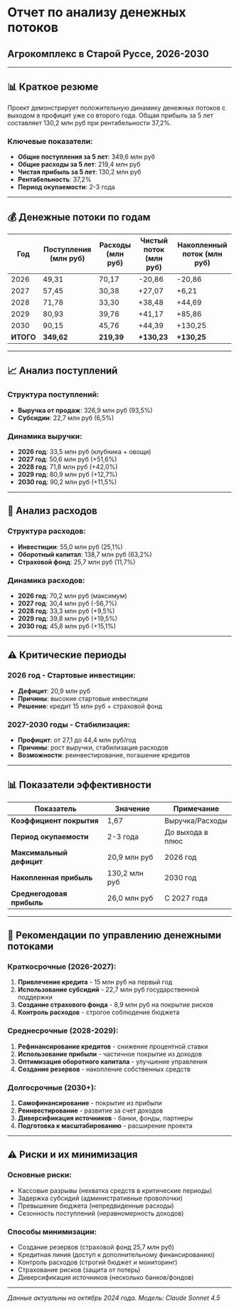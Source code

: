 # Отчет по анализу денежных потоков
## Агрокомплекс в Старой Руссе, 2026-2030

---

## 📊 Краткое резюме

Проект демонстрирует положительную динамику денежных потоков с выходом в профицит уже со второго года. Общая прибыль за 5 лет составляет 130,2 млн руб при рентабельности 37,2%.

### Ключевые показатели:
- **Общие поступления за 5 лет**: 349,6 млн руб
- **Общие расходы за 5 лет**: 219,4 млн руб
- **Чистая прибыль за 5 лет**: 130,2 млн руб
- **Рентабельность**: 37,2%
- **Период окупаемости**: 2-3 года

---

## 💰 Денежные потоки по годам

| Год | Поступления (млн руб) | Расходы (млн руб) | Чистый поток (млн руб) | Накопленный поток (млн руб) |
|-----|----------------------|-------------------|----------------------|---------------------------|
| 2026 | 49,31 | 70,17 | -20,86 | -20,86 |
| 2027 | 57,45 | 30,38 | +27,07 | +6,21 |
| 2028 | 71,78 | 33,30 | +38,48 | +44,69 |
| 2029 | 80,93 | 39,76 | +41,17 | +85,86 |
| 2030 | 90,15 | 45,76 | +44,39 | +130,25 |
| **ИТОГО** | **349,62** | **219,39** | **+130,23** | **+130,25** |

---

## 📈 Анализ поступлений

### Структура поступлений:
- **Выручка от продаж**: 326,9 млн руб (93,5%)
- **Субсидии**: 22,7 млн руб (6,5%)

### Динамика выручки:
- **2026 год**: 33,5 млн руб (клубника + овощи)
- **2027 год**: 50,6 млн руб (+51,6%)
- **2028 год**: 71,8 млн руб (+42,0%)
- **2029 год**: 80,9 млн руб (+12,7%)
- **2030 год**: 90,2 млн руб (+11,5%)

---

## 💸 Анализ расходов

### Структура расходов:
- **Инвестиции**: 55,0 млн руб (25,1%)
- **Оборотный капитал**: 138,7 млн руб (63,2%)
- **Страховой фонд**: 25,7 млн руб (11,7%)

### Динамика расходов:
- **2026 год**: 70,2 млн руб (максимум)
- **2027 год**: 30,4 млн руб (-56,7%)
- **2028 год**: 33,3 млн руб (+9,5%)
- **2029 год**: 39,8 млн руб (+19,5%)
- **2030 год**: 45,8 млн руб (+15,1%)

---

## ⚠️ Критические периоды

### 2026 год - Стартовые инвестиции:
- **Дефицит**: 20,9 млн руб
- **Причины**: высокие стартовые инвестиции
- **Решение**: кредит 15 млн руб + страховой фонд

### 2027-2030 годы - Стабилизация:
- **Профицит**: от 27,1 до 44,4 млн руб/год
- **Причины**: рост выручки, стабилизация расходов
- **Возможности**: реинвестирование, погашение кредитов

---

## 📊 Показатели эффективности

| Показатель | Значение | Примечание |
|------------|----------|------------|
| **Коэффициент покрытия** | 1,67 | Выручка/Расходы |
| **Период окупаемости** | 2-3 года | До выхода в плюс |
| **Максимальный дефицит** | 20,9 млн руб | 2026 год |
| **Накопленная прибыль** | 130,2 млн руб | 2030 год |
| **Среднегодовая прибыль** | 26,0 млн руб | С 2027 года |

---

## 🎯 Рекомендации по управлению денежными потоками

### Краткосрочные (2026-2027):
1. **Привлечение кредита** - 15 млн руб на первый год
2. **Использование субсидий** - 22,7 млн руб государственной поддержки
3. **Создание страхового фонда** - 8,9 млн руб на покрытие рисков
4. **Контроль расходов** - строгое соблюдение бюджета

### Среднесрочные (2028-2029):
1. **Рефинансирование кредитов** - снижение процентной ставки
2. **Использование прибыли** - частичное покрытие из доходов
3. **Оптимизация оборотного капитала** - улучшение управления
4. **Создание резервов** - накопление собственных средств

### Долгосрочные (2030+):
1. **Самофинансирование** - покрытие из прибыли
2. **Реинвестирование** - развитие за счет доходов
3. **Диверсификация источников** - банки, фонды, партнеры
4. **Подготовка к масштабированию** - расширение проекта

---

## ⚠️ Риски и их минимизация

### Основные риски:
- Кассовые разрывы (нехватка средств в критические периоды)
- Задержка субсидий (административные проволочки)
- Превышение бюджета (непредвиденные расходы)
- Сезонность поступлений (неравномерность доходов)

### Способы минимизации:
- Создание резервов (страховой фонд 25,7 млн руб)
- Кредитная линия (доступ к дополнительному финансированию)
- Контроль расходов (строгий бюджет и мониторинг)
- Страхование рисков (защита от потерь)
- Диверсификация источников (несколько банков/фондов)

---

*Данные актуальны на октябрь 2024 года. Модель: Claude Sonnet 4.5*
